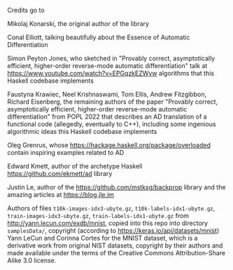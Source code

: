 Credits go to

Mikolaj Konarski, the original author of the library

Conal Elliott, talking beautifully about the Essence of Automatic Differentiation

Simon Peyton Jones, who sketched in "Provably correct, asymptotically efficient, higher-order reverse-mode automatic differentiation" talk at https://www.youtube.com/watch?v=EPGqzkEZWyw algorithms that this Haskell codebase implements

Faustyna Krawiec, Neel Krishnaswami, Tom Ellis, Andrew Fitzgibbon, Richard Eisenberg, the remaining authors of the paper "Provably correct, asymptotically efficient, higher-order reverse-mode automatic differentiation" from POPL 2022 that describes an AD translation of a functional code (allegedly, eventually to C++), including some ingenious algorithmic ideas this Haskell codebase implements

Oleg Grenrus, whose https://hackage.haskell.org/package/overloaded contain inspiring examples related to AD

Edward Kmett, author of the archetype Haskell https://github.com/ekmett/ad library

Justin Le, author of the https://github.com/mstksg/backprop library and the amazing articles at https://blog.jle.im



Authors of files `t10k-images-idx3-ubyte.gz`, `t10k-labels-idx1-ubyte.gz`, `train-images-idx3-ubyte.gz`, `train-labels-idx1-ubyte.gz` from http://yann.lecun.com/exdb/mnist, copied into this repo into directory `samplesData/`, copyright (according to https://keras.io/api/datasets/mnist) Yann LeCun and Corinna Cortes for the MNIST dataset, which is a derivative work from original NIST datasets, copyright by their authors and made available under the terms of the Creative Commons Attribution-Share Alike 3.0 license.
